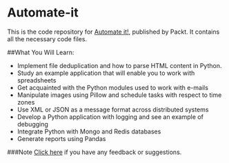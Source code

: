 # Automate-it
This is the code repository for [Automate it!](https://www.packtpub.com/application-development/automate-it), published by Packt. It contains all the necessary code files.

##What You Will Learn:

* Implement file deduplication and how to parse HTML content in Python. 
* Study an example application that will enable you to work with spreadsheets
* Get acquainted with the Python modules used to work with e-mails
* Manipulate images using Pillow and schedule tasks with respect to time zones
* Use XML or JSON as a message format across distributed systems
* Develop a Python application with logging and see an example of debugging
* Integrate Python with Mongo and Redis databases
* Generate reports using Pandas

###Note
[Click here](https://docs.google.com/forms/d/e/1FAIpQLSe5qwunkGf6PUvzPirPDtuy1Du5Rlzew23UBp2S-P3wB-GcwQ/viewform) if you have any feedback or suggestions.
